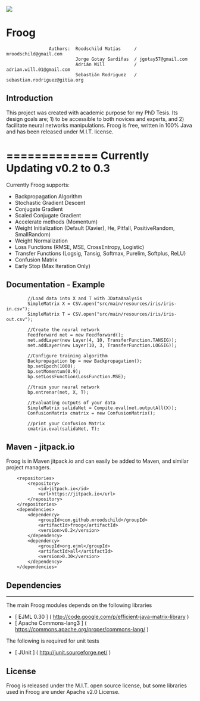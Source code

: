 [![](https://jitpack.io/v/mroodschild/froog.svg)](https://jitpack.io/#mroodschild/froog)

# Froog
                    Authors:  Roodschild Matías     / mroodschild@gmail.com
                              Jorge Gotay Sardiñas  / jgotay57@gmail.com
                              Adrián Will           / adrian.will.01@gmail.com
                              Sebastián Rodriguez   / sebastian.rodriguez@gitia.org
                            

## Introduction

This project was created with academic purpose for my PhD Tesis. Its design goals are; 1) to be accessible to both novices and experts, and 2) facilitate neural networks manipulations. Froog is free, written in 100% Java and has been released under M.I.T. license.

=============
Currently Updating v0.2 to 0.3
=============

Currently Froog supports:

* Backpropagation Algorithm
* Stochastic Gradient Descent
* Conjugate Gradient
* Scaled Conjugate Gradient 
* Accelerate methods (Momentum)
* Weight Initialization (Default (Xavier), He, Pitfall, PositiveRandom, SmallRandom)
* Weight Normalization
* Loss Functions (RMSE, MSE, CrossEntropy, Logistic)
* Transfer Functions (Logsig, Tansig, Softmax, Purelim, Softplus, ReLU)
* Confusion Matrix
* Early Stop (Max Iteration Only)

## Documentation - Example

```
        //Load data into X and T with JDataAnalysis
        SimpleMatrix X = CSV.open("src/main/resources/iris/iris-in.csv");
        SimpleMatrix T = CSV.open("src/main/resources/iris/iris-out.csv");

        //Create the neural network
        Feedforward net = new Feedforward();
        net.addLayer(new Layer(4, 10, TransferFunction.TANSIG));
        net.addLayer(new Layer(10, 3, TransferFunction.LOGSIG));

        //Configure training algorithm
        Backpropagation bp = new Backpropagation();
        bp.setEpoch(1000);
        bp.setMomentum(0.9);
        bp.setLossFunction(LossFunction.MSE);

        //train your neural network
        bp.entrenar(net, X, T);
        
        //Evaluating outputs of your data
        SimpleMatrix salidaNet = Compite.eval(net.outputAll(X));
        ConfusionMatrix cmatrix = new ConfusionMatrix();
        
        //print your Confusion Matrix
        cmatrix.eval(salidaNet, T);
```

## Maven - jitpack.io

Froog is in Maven jitpack.io and can easily be added to Maven, and similar project managers.

```
    <repositories>
        <repository>
            <id>jitpack.io</id>
            <url>https://jitpack.io</url>
        </repository>
    </repositories> 
    <dependencies>
        <dependency>
            <groupId>com.github.mroodschild</groupId>
            <artifactId>froog</artifactId>
            <version>v0.2</version>
        </dependency>
        <dependency>
            <groupId>org.ejml</groupId>
            <artifactId>all</artifactId>
            <version>0.30</version>
        </dependency>
    </dependencies>
```


## Dependencies
-----------------------------------------

The main Froog modules depends on the following libraries

- [ EJML 0.30         ]  ( http://code.google.com/p/efficient-java-matrix-library )
- [ Apache Commons-lang3          ]  ( https://commons.apache.org/proper/commons-lang/ )

The following is required for unit tests

- [ JUnit   ]       ( http://junit.sourceforge.net/                           )

## License

Froog is released under the M.I.T. open source license, but some libraries used in Froog are under Apache v2.0 License.
